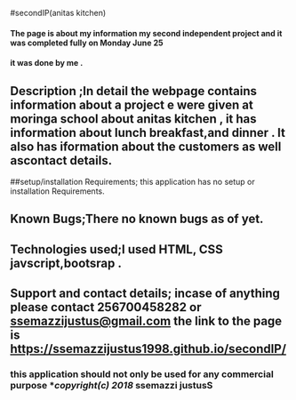 #secondIP(anitas kitchen)
#### The page is about my information  my second independent project and it was completed fully on Monday June 25
#### it was done by me .
## Description ;In detail the webpage contains information about a project e were given at moringa school about anitas kitchen , it has information about lunch breakfast,and dinner . It also has iformation about the customers as well ascontact details.
##setup/installation Requirements; this application has no setup or installation Requirements.
## Known Bugs;There no known bugs as of yet.
## Technologies used;I used HTML, CSS  javscript,bootsrap .
## Support and contact details; incase of anything please contact 256700458282 or ssemazzijustus@gmail.com the link to the page is https://ssemazzijustus1998.github.io/secondIP/
### this application should not only be used for any commercial purpose **copyright(c)* *2018* **ssemazzi justusS**
